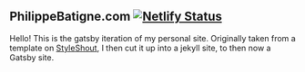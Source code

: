 ## PhilippeBatigne.com  [![Netlify Status](https://api.netlify.com/api/v1/badges/415c54a9-3948-471e-9019-eb3c487bcfc9/deploy-status)](https://app.netlify.com/sites/philippebatigne-gatsby/deploys)


Hello! This is the gatsby iteration of my personal site. Originally taken from a template on [StyleShout](https://www.styleshout.com/free-templates/kards/), I then cut it up into a jekyll site, to then now a Gatsby site.
